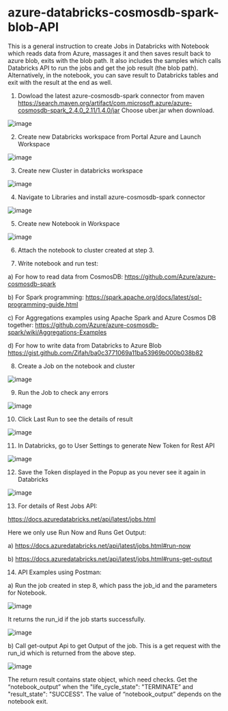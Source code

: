 # azure-databricks-cosmosdb-spark-blob-API
This is a general instruction to create Jobs in Databricks with Notebook which reads data from Azure, massages it and then saves result back to azure blob, exits with the blob path. It also includes the samples which calls Databricks API to run the jobs and get the job result (the blob path). Alternatively, in the notebook, you can save result to Databricks tables and exit with the result at the end as well.

1.	Dowload the latest azure-cosmosdb-spark connector from maven
  https://search.maven.org/artifact/com.microsoft.azure/azure-cosmosdb-spark_2.4.0_2.11/1.4.0/jar
            Choose uber.jar when download.

![image](https://user-images.githubusercontent.com/25307063/61577342-2306e380-aab4-11e9-9a2b-f49e9d0ef7ba.png)

2.	Create new Databricks workspace from Portal Azure and Launch Workspace

![image](https://user-images.githubusercontent.com/25307063/61577370-78db8b80-aab4-11e9-974b-bf4fcc6a05d9.png)


3.	Create new Cluster in databricks workspace

![image](https://user-images.githubusercontent.com/25307063/61577384-97da1d80-aab4-11e9-9477-e76017611dd0.png)


4.	Navigate to Libraries and install azure-cosmosdb-spark connector

![image](https://user-images.githubusercontent.com/25307063/61577394-af190b00-aab4-11e9-9866-82fb4dbe940e.png)

5.	Create new Notebook in Workspace

![image](https://user-images.githubusercontent.com/25307063/61577402-c7892580-aab4-11e9-9897-0b24aa36b158.png)

6.	Attach the notebook to cluster created at step 3.

7.	Write notebook and run test:

a)	For how to read data from CosmosDB:
https://github.com/Azure/azure-cosmosdb-spark

b)	For Spark programming:
https://spark.apache.org/docs/latest/sql-programming-guide.html

c)	For Aggregations examples using Apache Spark and Azure Cosmos DB together:
https://github.com/Azure/azure-cosmosdb-spark/wiki/Aggregations-Examples

d)	For how to write data from Databricks to Azure Blob
https://gist.github.com/Zifah/ba0c3771069a11ba53969b000b038b82


8.	Create a Job on the notebook and cluster

![image](https://user-images.githubusercontent.com/25307063/61577425-07500d00-aab5-11e9-9253-0a1f3e36bf44.png)


9.	Run the Job to check any errors

![image](https://user-images.githubusercontent.com/25307063/61577429-1fc02780-aab5-11e9-8a60-90c26ae2112a.png)


10.	Click Last Run to see the details of result

![image](https://user-images.githubusercontent.com/25307063/61577439-349cbb00-aab5-11e9-8ae7-d51faca7160f.png)

11.	In Databricks, go to User Settings to generate New Token for Rest API

![image](https://user-images.githubusercontent.com/25307063/61577445-4716f480-aab5-11e9-9bbb-1345f450f7c9.png)


12.	 Save the Token displayed in the Popup as you never see it again in Databricks

![image](https://user-images.githubusercontent.com/25307063/61577449-6c0b6780-aab5-11e9-8cc3-9fb4edf0b728.png)

13.	 For details of Rest Jobs API:

https://docs.azuredatabricks.net/api/latest/jobs.html

Here we only use Run Now and Runs Get Output:

a)	https://docs.azuredatabricks.net/api/latest/jobs.html#run-now

b)	https://docs.azuredatabricks.net/api/latest/jobs.html#runs-get-output


14.	API Examples using Postman:


a)	Run the job created in step 8, which pass the job_id and the parameters for Notebook. 

![image](https://user-images.githubusercontent.com/25307063/61579151-82262180-aacf-11e9-9e47-b42676a35fb2.png)


  It returns the run_id if the job starts successfully.

![image](https://user-images.githubusercontent.com/25307063/61577489-e6d48280-aab5-11e9-9f50-00ddc988594d.png)


b)	Call get-output  Api to get Output of the job. This is a get request with the run_id which is returned from the above step.

![image](https://user-images.githubusercontent.com/25307063/61579169-b6014700-aacf-11e9-9a6f-48e27549f8a0.png)

The  return result contains state object, which need checks. Get the “notebook_output” when the "life_cycle_state": "TERMINATE” and  "result_state": "SUCCESS". The value of “notebook_output” depends on the notebook exit.
